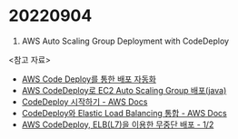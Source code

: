 # 20220904

1. AWS Auto Scaling Group Deployment with CodeDeploy

<참고 자료>

- [AWS Code Deploy를 통한 배포 자동화](https://blog.dramancompany.com/2017/04/aws-code-deploy%EB%A5%BC-%ED%86%B5%ED%95%9C-%EB%B0%B0%ED%8F%AC-%EC%9E%90%EB%8F%99%ED%99%94/)
- [AWS CodeDeploy로 EC2 Auto Scaling Group 배포(java)](https://happy-jjang-a.tistory.com/94)
- [CodeDeploy 시작하기 - AWS Docs](https://docs.aws.amazon.com/ko_kr/codedeploy/latest/userguide/getting-started-codedeploy.html)
- [CodeDeploy와 Elastic Load Balancing 통합 - AWS Docs](https://docs.aws.amazon.com/ko_kr/codedeploy/latest/userguide/integrations-aws-elastic-load-balancing.html)
- [AWS CodeDeploy, ELB(L7)을 이용한 무중단 배포 - 1/2](https://www.sunny-son.space/AWS/AWS%20CodeDeploy%EC%99%80%20ELB%EB%A5%BC%20%EC%9D%B4%EC%9A%A9%ED%95%9C%20%EB%AC%B4%EC%A4%91%EB%8B%A8%20%EB%B0%B0%ED%8F%AC%20-%201/)
